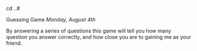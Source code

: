 cd ..#

Guessing Game
_Monday, August 4th_

By answering a series of questions this game will tell you how many question you answer correctly, and how close you are to gaining me as your friend.


